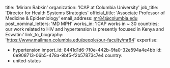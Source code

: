 title: 'Miriam Rabkin'
organization: 'ICAP at Columbia University'
job_title: 'Director for Health Systems Strategies'
official_title: 'Associate Professor of Medicine & Epidemiology'
email_address: mr84@columbia.edu
post_nominal_letters: 'MD MPH'
works_in: 'ICAP works in ~ 30 countries; our work related to HIV and hypertension is presently focused in Kenya and Eswatini'
link_to_biography: 'https://www.mailman.columbia.edu/people/our-faculty/mr84'
expertise:
  - hypertension
import_id: 8441d1d6-7f0e-442b-9fa0-32e594a4e4bb
id: 6e908713-06b5-478a-9bf5-f2b57873c7e4
country:
  - united-states
